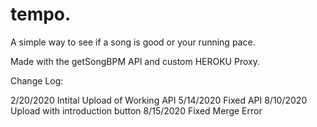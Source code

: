 # tempo.
A simple way to see if a song is good or your running pace. 

Made with the getSongBPM API and custom HEROKU Proxy. 

Change Log: 

2/20/2020  Intital Upload of Working API
5/14/2020  Fixed API
8/10/2020  Upload with introduction button
8/15/2020  Fixed Merge Error
